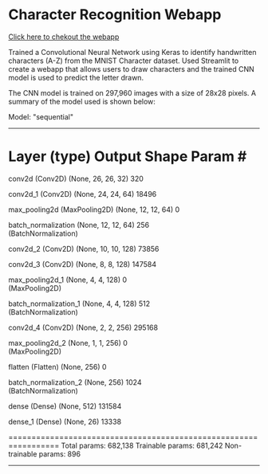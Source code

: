 # Character Recognition Webapp

[Click here to chekout the webapp](https://ocr-webapp.herokuapp.com/)

Trained a Convolutional Neural Network using Keras to identify handwritten characters (A-Z) from the MNIST Character dataset.
Used Streamlit to create a webapp that allows users to draw characters and the trained CNN model is used to predict the letter drawn.

The CNN model is trained on 297,960 images with a size of 28x28 pixels. A summary of the model used is shown below:

Model: "sequential"
_________________________________________________________________
 Layer (type)                   Output Shape              Param #   
=================================================================
 conv2d (Conv2D)                (None, 26, 26, 32)        320       
                                                                 
 conv2d_1 (Conv2D)              (None, 24, 24, 64)        18496     
                                                                 
 max_pooling2d (MaxPooling2D)   (None, 12, 12, 64)        0                                                                        
                                                                 
 batch_normalization            (None, 12, 12, 64)        256       
 (BatchNormalization)                                                   
                                                                 
 conv2d_2 (Conv2D)              (None, 10, 10, 128)       73856     
                                                                 
 conv2d_3 (Conv2D)              (None, 8, 8, 128)         147584    
                                                                 
 max_pooling2d_1                (None, 4, 4, 128)         0         
 (MaxPooling2D)                                                             
                                                                 
 batch_normalization_1          (None, 4, 4, 128)         512       
 (BatchNormalization)                                                 
                                                                 
 conv2d_4 (Conv2D)              (None, 2, 2, 256)         295168    
                                                                 
 max_pooling2d_2                (None, 1, 1, 256)         0         
 (MaxPooling2D)                                                             
                                                                 
 flatten (Flatten)              (None, 256)               0         
                                                                 
 batch_normalization_2          (None, 256)               1024      
 (BatchNormalization)                                                 
                                                                 
 dense (Dense)                  (None, 512)               131584    
                                                                 
 dense_1 (Dense)                (None, 26)                13338     
                                                                 
=================================================================
Total params: 682,138
Trainable params: 681,242
Non-trainable params: 896
_________________________________________________________________


